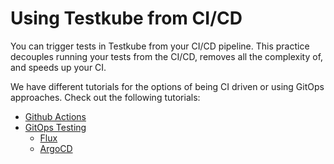# Using Testkube from CI/CD

You can trigger tests in Testkube from your CI/CD pipeline. This practice decouples running your tests from the CI/CD, removes all the complexity of, and speeds up your CI.

We have different tutorials for the options of being CI driven or using GitOps approaches. Check out the following tutorials: 

- [Github Actions](./github-actions.md)
- [GitOps Testing](./gitops/index.md)
  - [Flux](./gitops/flux.md)
  - [ArgoCD](./gitops/argocd.md)